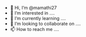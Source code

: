 - 👋 Hi, I’m @mamathi27
- 👀 I’m interested in ....
- 🌱 I’m currently learning ....
- 💞️ I’m looking to collaborate on ....
- 📫 How to reach me ....

<!---
mamathi27/mamathi27 is a ✨ special ✨ repository because its `README.md` (this file) appears on your GitHub profile.
You can click the Preview link to take a look at your changes.
--->

